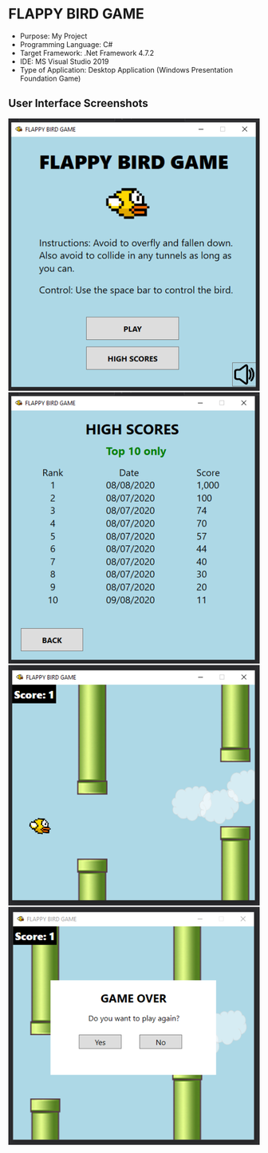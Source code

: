 # FLAPPY BIRD GAME

* Purpose: My Project
* Programming Language: C#
* Target Framework: .Net Framework 4.7.2
* IDE: MS Visual Studio 2019
* Type of Application: Desktop Application (Windows Presentation Foundation Game)

<h2> User Interface Screenshots </h2> 
  <img src="SCREENSHOTS/PIC1.png">
  
  <img src="SCREENSHOTS/PIC2.png">
  
  <img src="SCREENSHOTS/PIC3.png">
  
  <img src="SCREENSHOTS/PIC4.png">
  